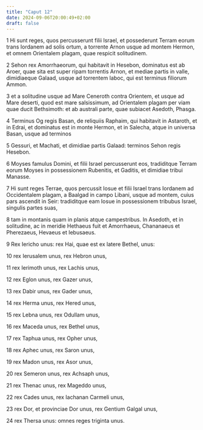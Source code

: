 ```yaml
---
title: "Caput 12"
date: 2024-09-06T20:00:49+02:00
draft: false
---
```



1 Hi sunt reges, quos percusserunt filii Israel, et possederunt Terram eorum trans Iordanem ad solis ortum, a torrente Arnon usque ad montem Hermon, et omnem Orientalem plagam, quae respicit solitudinem.

2 Sehon rex Amorrhaeorum, qui habitavit in Hesebon, dominatus est ab Aroer, quae sita est super ripam torrentis Arnon, et mediae partis in valle, dimidiaeque Galaad, usque ad torrentem Iaboc, qui est terminus filiorum Ammon.

3 et a solitudine usque ad Mare Ceneroth contra Orientem, et usque ad Mare deserti, quod est mare salsissimum, ad Orientalem plagam per viam quae ducit Bethsimoth: et ab australi parte, quae subiacet Asedoth, Phasga.

4 Terminus Og regis Basan, de reliquiis Raphaim, qui habitavit in Astaroth, et in Edrai, et dominatus est in monte Hermon, et in Salecha, atque in universa Basan, usque ad terminos

5 Gessuri, et Machati, et dimidiae partis Galaad: terminos Sehon regis Hesebon.

6 Moyses famulus Domini, et filii Israel percusserunt eos, tradiditque Terram eorum Moyses in possessionem Rubenitis, et Gaditis, et dimidiae tribui Manasse.

7 Hi sunt reges Terrae, quos percussit Iosue et filii Israel trans Iordanem ad Occidentalem plagam, a Baalgad in campo Libani, usque ad montem, cuius pars ascendit in Seir: tradiditque eam Iosue in possessionem tribubus Israel, singulis partes suas,

8 tam in montanis quam in planis atque campestribus. In Asedoth, et in solitudine, ac in meridie Hethaeus fuit et Amorrhaeus, Chananaeus et Pherezaeus, Hevaeus et Iebusaeus.

9 Rex Iericho unus: rex Hai, quae est ex latere Bethel, unus:

10 rex Ierusalem unus, rex Hebron unus,

11 rex Ierimoth unus, rex Lachis unus,

12 rex Eglon unus, rex Gazer unus,

13 rex Dabir unus, rex Gader unus,

14 rex Herma unus, rex Hered unus,

15 rex Lebna unus, rex Odullam unus,

16 rex Maceda unus, rex Bethel unus,

17 rex Taphua unus, rex Opher unus,

18 rex Aphec unus, rex Saron unus,

19 rex Madon unus, rex Asor unus,

20 rex Semeron unus, rex Achsaph unus,

21 rex Thenac unus, rex Mageddo unus,

22 rex Cades unus, rex Iachanan Carmeli unus,

23 rex Dor, et provinciae Dor unus, rex Gentium Galgal unus,

24 rex Thersa unus: omnes reges triginta unus.

